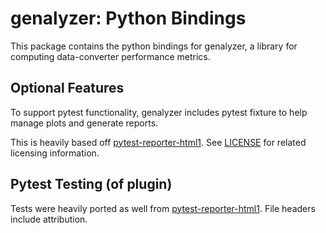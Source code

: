 # genalyzer: Python Bindings

This package contains the python bindings for genalyzer, a library for computing data-converter performance metrics.

## Optional Features

To support pytest functionality, genalyzer includes pytest fixture to help manage plots and generate reports.

This is heavily based off [pytest-reporter-html1](https://github.com/christiansandberg/pytest-reporter-html1/tree/master). See [LICENSE](https://github.com/christiansandberg/pytest-reporter-html1/blob/master/LICENSE) for related licensing information. 

## Pytest Testing (of plugin)

Tests were heavily ported as well from [pytest-reporter-html1](https://github.com/christiansandberg/pytest-reporter-html1). File headers include attribution.
